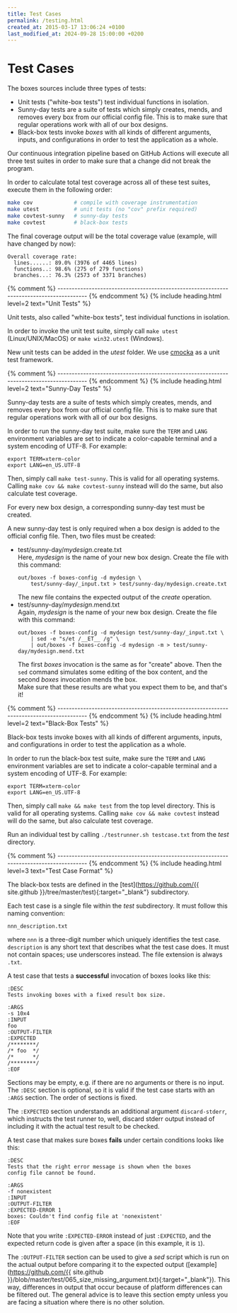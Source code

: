 ```yaml
---
title: Test Cases
permalink: /testing.html
created_at: 2015-03-17 13:06:24 +0100
last_modified_at: 2024-09-28 15:00:00 +0200
---
```


# Test Cases

The boxes sources include three types of tests:

- Unit tests ("white-box tests") test individual functions in isolation.
- Sunny-day tests are a suite of tests which simply creates, mends, and removes every box from our official config
  file. This is to make sure that regular operations work with all of our box designs.
- Black-box tests invoke *boxes* with all kinds of different arguments, inputs, and configurations in order to test
  the application as a whole.

Our continuous integration pipeline based on GitHub Actions will execute all three test suites in order to make sure
that a change did not break the program.

In order to calculate total test coverage across all of these test suites, execute them in the following order:

```bash
make cov             # compile with coverage instrumentation
make utest           # unit tests (no "cov" prefix required)
make covtest-sunny   # sunny-day tests
make covtest         # black-box tests
```
The final coverage output will be the total coverage value (example, will have changed by now):

```
Overall coverage rate:
  lines......: 89.0% (3976 of 4465 lines)
  functions..: 98.6% (275 of 279 functions)
  branches...: 76.3% (2573 of 3371 branches)
```


{% comment %} ---------------------------------------------------------------------------------------- {% endcomment %}
{% include heading.html
   level=2
   text="Unit Tests" %}

Unit tests, also called "white-box tests", test individual functions in isolation.

In order to invoke the unit test suite, simply call `make utest` (Linux/UNIX/MacOS) or `make win32.utest` (Windows).

New unit tests can be added in the *utest* folder. We use [cmocka](https://cmocka.org/) as a unit test framework.


{% comment %} ---------------------------------------------------------------------------------------- {% endcomment %}
{% include heading.html
   level=2
   text="Sunny-Day Tests" %}

Sunny-day tests are a suite of tests which simply creates, mends, and removes every box from our official config file.
This is to make sure that regular operations work with all of our box designs.

In order to run the sunny-day test suite, make sure the `TERM` and `LANG` environment variables are set to indicate a
color-capable terminal and a system encoding of UTF-8. For example:

```
export TERM=xterm-color
export LANG=en_US.UTF-8
```

Then, simply call `make test-sunny`. This is valid for all operating systems.
Calling `make cov && make covtest-sunny` instead will do the same, but also calculate test coverage.

<div class="alert alert-info">
    For every new box design, a corresponding sunny-day test must be created.
</div>

A new sunny-day test is only required when a box design is added to the official config file. Then, two files must
be created:

- test/sunny-day/*mydesign*.create.txt  
  Here, *mydesign* is the name of your new box design. Create the file with this command:
  ```
  out/boxes -f boxes-config -d mydesign \
      test/sunny-day/_input.txt > test/sunny-day/mydesign.create.txt
  ```
  The new file contains the expected output of the *create* operation.
- test/sunny-day/*mydesign*.mend.txt  
  Again, *mydesign* is the name of your new box design. Create the file with this command:
  ```
  out/boxes -f boxes-config -d mydesign test/sunny-day/_input.txt \
      | sed -e "s/et /__ET__ /g" \
      | out/boxes -f boxes-config -d mydesign -m > test/sunny-day/mydesign.mend.txt
  ```
  The first *boxes* invocation is the same as for "create" above. Then the `sed` command simulates some editing of the
  box content, and the second *boxes* invocation mends the box.  
  Make sure that these results are what you expect them to be, and that's it!


{% comment %} ---------------------------------------------------------------------------------------- {% endcomment %}
{% include heading.html
   level=2
   text="Black-Box Tests" %}

Black-box tests invoke boxes with all kinds of different arguments, inputs, and configurations in order to test the
application as a whole.

In order to run the black-box test suite, make sure the `TERM` and `LANG` environment variables are set to indicate a
color-capable terminal and a system encoding of UTF-8. For example:

```
export TERM=xterm-color
export LANG=en_US.UTF-8
```

Then, simply call `make && make test` from the top level directory. This is valid for all operating systems. Calling
`make cov && make covtest` instead will do the same, but also calculate test coverage.

Run an individual test by calling `./testrunner.sh testcase.txt` from the *test* directory.


{% comment %} ---------------------------------------------------------------------------------------- {% endcomment %}
{% include heading.html
   level=3
   text="Test Case Format" %}

The black-box tests are defined in the
[test](https://github.com/{{ site.github }}/tree/master/test){:target="_blank"} subdirectory.

Each test case is a single file within the *test* subdirectory. It must follow this naming convention:

    nnn_description.txt

where `nnn` is a three-digit number which uniquely identifies the test case. `description` is any short text that
describes what the test case does. It must not contain spaces; use underscores instead. The file extension is always
`.txt`.

A test case that tests a **successful** invocation of boxes looks like this:

    :DESC
	Tests invoking boxes with a fixed result box size.
    
    :ARGS
    -s 10x4
    :INPUT
    foo
    :OUTPUT-FILTER
    :EXPECTED
    /********/
    /* foo  */
    /*      */
    /********/
    :EOF

Sections may be empty, e.g. if there are no arguments or there is no input. The `:DESC` section is optional, so it is
valid if the test case starts with an `:ARGS` section. The order of sections is fixed.

The `:EXPECTED` section understands an additional argument `discard-stderr`, which instructs the test runner to, well,
discard stderr output instead of including it with the actual test result to be checked.

A test case that makes sure boxes **fails** under certain conditions looks like this:

    :DESC
	Tests that the right error message is shown when the boxes
	config file cannot be found.
    
    :ARGS
    -f nonexistent
    :INPUT
    :OUTPUT-FILTER
    :EXPECTED-ERROR 1
    boxes: Couldn't find config file at 'nonexistent'
    :EOF

Note that you write `:EXPECTED-ERROR` instead of just `:EXPECTED`, and the expected return code is given after a space
(in this example, it is `1`).

The `:OUTPUT-FILTER` section can be used to give a *sed* script which is run on the actual output before comparing it
to the expected output
([example](https://github.com/{{ site.github }}/blob/master/test/065_size_missing_argument.txt){:target="_blank"}).
This way, differences in output that occur because of platform differences can be filtered out. The general advice is
to leave this section empty unless you are facing a situation where there is no other solution.
